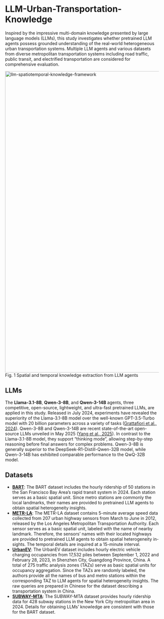 # LLM-Urban-Transportation-Knowledge

Inspired by the impressive multi-domain knowledge presented by large language models (LLMs), this study investigates whether pretrained LLM agents possess grounded understanding of the real-world heterogeneous urban transportation systems. Multiple LLM agents and various datasets from diverse metropolitan transportation systems including road traffic, public transit, and electrified transportation are considered for comprehensive evaluation.

<img title="Spatial and temporal knowledge extraction from LLM agents" width="1904" height="984" alt="llm-spatiotemporal-knowledge-framework" src="https://github.com/user-attachments/assets/a4434357-ac1a-4072-8b24-f3ba07e8c4ee" />
Fig. 1 Spatial and temporal knowledge extraction from LLM agents

## LLMs
The **Llama-3.1-8B**, **Qwen-3-8B**, and **Qwen-3-14B** agents, three competitive, open-source, lightweight, and ultra-fast pretrained LLMs, are applied in this study. Released in July 2024, experiments have revealed the superiority of the Llama-3.1-8B model over the well-known GPT-3.5-Turbo model with 20 billion parameters across a variety of tasks ([Grattafiori et al., 2024](https://doi.org/10.48550/arXiv.2407.21783)). Qwen-3-8B and Qwen-3-14B are recent state-of-the-art open-source LLMs unveiled in May 2025 ([Yang et al., 2025](https://doi.org/10.48550/arXiv.2505.09388)). In contrast to the Llama-3.1-8B model, they support “thinking mode”, allowing step-by-step reasoning before final answers for complex problems. Qwen-3-8B is generally superior to the DeepSeek-R1-Distill-Qwen-32B model, while Qwen-3-14B has exhibited comparable performance to the QwQ-32B model.

## Datasets
- **[BART](https://www.bart.gov/about/reports/ridership)**: The BART dataset includes the hourly ridership of 50 stations in the San Francisco Bay Area’s rapid transit system in 2024. Each station serves as a basic spatial unit. Since metro stations are commonly the local landmarks, their names are provided to pretrained LLM agents to obtain spatial heterogeneity insights.
- **[METR-LA](https://github.com/liyaguang/DCRNN/tree/master/data/sensor_graph)**: The METR-LA dataset contains 5-minute average speed data collected from 207 urban highway sensors from March to June in 2012, released by the Los Angeles Metropolitan Transportation Authority. Each sensor serves as a basic spatial unit, labeled with the name of nearby landmark. Therefore, the sensors’ names with their located highways are provided to pretrained LLM agents to obtain spatial heterogeneity in-sights. The temporal details are inquired at a 15-minute interval.
- **[UrbanEV](https://github.com/IntelligentSystemsLab/UrbanEV?tab=readme-ov-file)**: The UrbanEV dataset includes hourly electric vehicle charging occupancies from 17,532 piles between September 1, 2022 and February 28, 2023, in Shenzhen City, Guangdong Province, China. A total of 275 traffic analysis zones (TAZs) serve as basic spatial units for occupancy aggregation. Since the TAZs are randomly labeled, the authors provide all the names of bus and metro stations within the corresponding TAZ to LLM agents for spatial heterogeneity insights. The raw queries are prepared in Chinese for the dataset describing a transportation system in China.
- **[SUBWAY-MTA](https://data.ny.gov/Transportation/MTA-Subway-Hourly-Ridership-2020-2024/wujg-7c2s/about_data)**: The SUBWAY-MTA dataset provides hourly ridership data for 428 subway stations in the New York City metropolitan area in 2024. Details for obtaining LLMs’ knowledge are consistent with those for the BART dataset.
